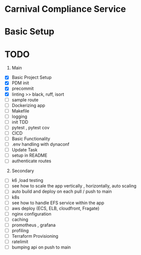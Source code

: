 # Carnival Compliance Service

# Basic Setup

# TODO

1. Main

- [x] Basic Project Setup
- [x] PDM init
- [x] precommit
- [x] linting >> black, ruff, isort
- [ ] sample route
- [ ] Dockerizing app
- [ ] Makefile
- [ ] logging
- [ ] init TDD
- [ ] pytest , pytest cov
- [ ] CICD
- [ ] Basic Functionality
- [ ] .env handling with dynaconf
- [ ] Update Task
- [ ] setup in README
- [ ] authenticate routes

2. Secondary

- [ ] k6 ,load testing
- [ ] see how to scale the app vertically , horizontally, auto scaling
- [ ] auto build and deploy on each pull / push to main
- [ ] k8s
- [ ] see how to handle EFS service within the app
- [ ] aws deploy (ECS, ELB, cloudfront, Fragate)
- [ ] nginx configuration
- [ ] caching
- [ ] promotheus , grafana
- [ ] profiling
- [ ] Terraform Provisioning
- [ ] ratelimit
- [ ] bumping api on push to main
